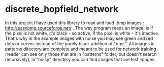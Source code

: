 # discrete_hopfield_network

In this project I have used this library to read and load .bmp images : http://easybmp.sourceforge.net/ .
The way program reads an image, is if the pixel is not white, it's black - so active, if the pixel is white - it's inactive.
That's why in the example images with noise you may see green and red dots or curves instead of the purely black addition of "dust".
All images in patterns directory are complete and meant to be used for network training (reader can see only those that are 
in "patterns" folder, but doesn't search recursively), in "noisy" directory you can find images that are test images.
